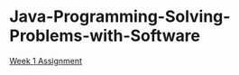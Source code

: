 # Java-Programming-Solving-Problems-with-Software

<a href="https://www.coursera.org/learn/java-programming/supplement/s3GE0/calculating-the-perimeter-of-a-shape">Week 1 Assignment</a>
